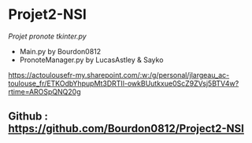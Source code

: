 # Projet2-NSI
*Projet pronote tkinter.py*

- Main.py by Bourdon0812
- PronoteManager.py by LucasAstley & Sayko

https://actoulousefr-my.sharepoint.com/:w:/g/personal/jlargeau_ac-toulouse_fr/ETKOdbYhpupMt3DRTIl-owkBUutkxue0ScZ9ZVsj5BTV4w?rtime=AROSpQNQ20g

## Github : https://github.com/Bourdon0812/Project2-NSI
